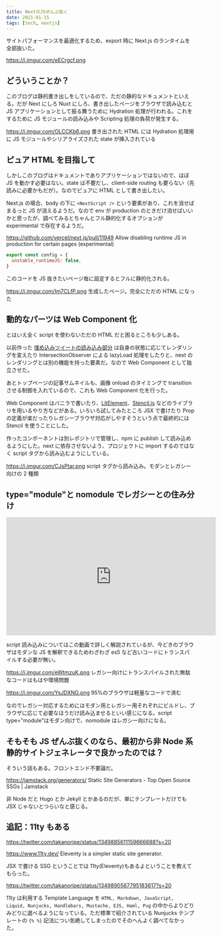 ```yaml
---
title: NextのJSぜんぶ抜く
date: 2021-01-15
tags: [tech, nextjs]
---
```


サイトパフォーマンスを最適化するため、export 時に Next.js のランタイムを全部抜いた。

https://i.imgur.com/eECrgcf.png

## どういうことか？

このブログは静的書き出しをしているので、ただの静的なドキュメントといえる。だが Next にしろ Nuxt にしろ、書き出したページをブラウザで読み込むと JS アプリケーションとして振る舞うために Hydration 処理が行われる。これをするために JS モジュールの読み込みや Scripting 処理の負荷が発生する。

https://i.imgur.com/OLCCKb6.png
書き出された HTML には Hydration 処理用に JS モジュールやシリアライズされた state が挿入されている

## ピュア HTML を目指して

しかしこのブログはドキュメントでありアプリケーションではないので、ほぼ JS を動かす必要はない。state は不要だし、client-side routing も要らない（先読みに必要かもだが）。なのでピュアに HTML として書き出したい。

Next.js の場合、body の下に `<NextScript />` という要素があり、これを消せばまるっと JS が消えるようだ。なので env が production のときだけ消せばいいかと思ったが、調べてみるとちゃんとフル静的化するオプションが experimental で存在するようだ。

https://github.com/vercel/next.js/pull/11949
Allow disabling runtime JS in production for certain pages (experimental)

```js
export const config = {
  unstable_runtimeJS: false,
}
```

このコードを JS 抜きたいページ毎に設定するとフルに静的化される。

https://i.imgur.com/Im7CLfP.png
生成したページ。完全にただの HTML になった

## 動的なパーツは Web Component 化

とはいえ全く script を使わないただの HTML だと困るところも少しある。

以前作った [埋め込みツイートの読み込み部分](/posts/2021-01-07-tweet-component) は自身の状態に応じてレンダリングを変えたり IntersectionObserver による lazyLoad 処理をしたりと、next のレンダリングとは別の機能を持った要素だ。なので Web Component として独立させた。

あとトップページの記事サムネイルも、画像 onload のタイミングで transition させる制御を入れているので、これも Web Component 化を行った。

Web Component はバニラで書いたり、[LitElement](https://lit-element.polymer-project.org/)、[Stencil.js](https://stenciljs.com/) などのライブラリを用いるやり方などがある。いろいろ試してみたところ JSX で書けたり Prop の定義が楽だったりレガシーブラウザ対応がしやすそうという点で最終的には Stencil を使うことにした。

作ったコンポーネントは別レポジトリで管理し、npm に publish して読み込めるようにした。next に依存させないよう、プロジェクトに import するのではなく script タグから読み込むようにしている。

https://i.imgur.com/CJsPtar.png
script タグから読み込み。モダンとレガシー向けの 2 種類

## type="module"と nomodule でレガシーとの住み分け

<iframe width="560" height="315" src="https://www.youtube.com/embed/cLxNdLK--yI" frameborder="0" allow="accelerometer; autoplay; clipboard-write; encrypted-media; gyroscope; picture-in-picture" allowfullscreen></iframe>

script 読み込みについてはこの動画で詳しく解説されているが、今どきのブラウザはモダンな JS を解釈できるためわざわざ es5 など古いコードにトランスパイルする必要が無い。

https://i.imgur.com/eWtmzuK.png
レガシー向けにトランスパイルされた無駄なコードはもはや環境問題

https://i.imgur.com/YsJDXNG.png
95%のブラウザは軽量なコードで済む

なのでレガシー対応するためにはモダン用とレガシー用それぞれにビルドし、ブラウザに応じて必要なほうだけ読み込ませるといい感じになる。script type="module"はモダン向けで、nomodule はレガシー向けになる。

## そもそも JS ぜんぶ抜くのなら、最初から非 Node 系静的サイトジェネレータで良かったのでは？

そういう話もある。フロントエンド不要論だ。

https://jamstack.org/generators/
Static Site Generators - Top Open Source SSGs | Jamstack

非 Node だと Hugo とか Jekyll とかあるのだが、単にテンプレートだけでも JSX じゃないとつらいなと感じる。

## 追記：11ty もある

https://twitter.com/takanoripe/status/1349885611159666688?s=20

https://www.11ty.dev/
Eleventy is a simpler static site generator.

JSX で書ける SSG ということでは 11ty(Eleventy)もあるよということを教えてもらった。

https://twitter.com/takanoripe/status/1349890567795183617?s=20

11ty は利用する Template Language を `HTML, Markdown, JavaScript, Liquid, Nunjucks, Handlebars, Mustache, EJS, Haml, Pug` の中からよりどりみどりに選べるようになっている。ただ標準で紹介されている Nunjucks テンプレートの `{% %}` 記法につい気絶してしまったのでそのへんよく調べてなかった。
